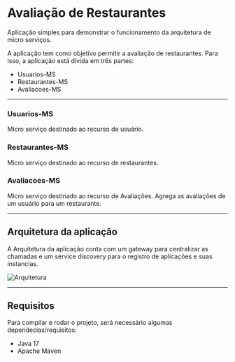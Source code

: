# Avaliação de Restaurantes
Aplicação simples para demonstrar o funcionamento da arquitetura de micro serviços.

A aplicação tem como objetivo permitir a avaliação de restaurantes.
Para isso, a aplicação está divida em três partes:
 * Usuarios-MS
 * Restaurantes-MS
 * Avaliacoes-MS

---

### Usuarios-MS
Micro serviço destinado ao recurso de usuário.

### Restaurantes-MS
Micro serviço destinado ao recurso de restaurantes.

### Avaliacoes-MS
Micro serviço destinado ao recurso de Avaliações.
Agrega as avaliações de um usuário para um restaurante.

---

## Arquitetura da aplicação
A Arquitetura da aplicação conta com um gateway para centralizar as chamadas e um service discovery para o registro de aplicações e suas instancias.

![Arquitetura](https://user-images.githubusercontent.com/34915495/184186689-93de11c7-99d4-47f1-be52-895cd711c377.png)

---

## Requisitos
Para compilar e rodar o projeto, será necessário algumas dependecias/requisitos:
- Java 17           
- Apache Maven      

